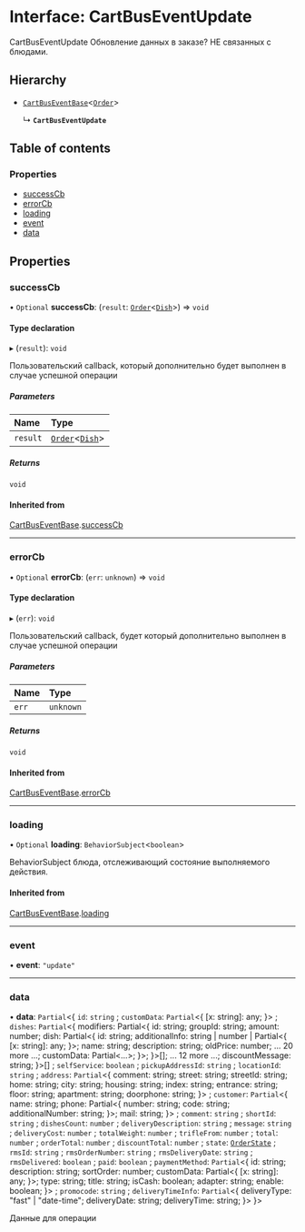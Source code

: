 # Interface: CartBusEventUpdate

CartBusEventUpdate
Обновление данных в заказе? НЕ связанных с блюдами.

## Hierarchy

- [`CartBusEventBase`](CartBusEventBase.md)<[`Order`](Order.md)\>

  ↳ **`CartBusEventUpdate`**

## Table of contents

### Properties

- [successCb](CartBusEventUpdate.md#successcb)
- [errorCb](CartBusEventUpdate.md#errorcb)
- [loading](CartBusEventUpdate.md#loading)
- [event](CartBusEventUpdate.md#event)
- [data](CartBusEventUpdate.md#data)

## Properties

### successCb

• `Optional` **successCb**: (`result`: [`Order`](Order.md)<[`Dish`](Dish.md)\>) => `void`

#### Type declaration

▸ (`result`): `void`

Пользовательский callback, который дополнительно будет выполнен в случае успешной операции

##### Parameters

| Name | Type |
| :------ | :------ |
| `result` | [`Order`](Order.md)<[`Dish`](Dish.md)\> |

##### Returns

`void`

#### Inherited from

[CartBusEventBase](CartBusEventBase.md).[successCb](CartBusEventBase.md#successcb)

___

### errorCb

• `Optional` **errorCb**: (`err`: `unknown`) => `void`

#### Type declaration

▸ (`err`): `void`

Пользовательский callback, будет который дополнительно  выполнен в случае успешной операции

##### Parameters

| Name | Type |
| :------ | :------ |
| `err` | `unknown` |

##### Returns

`void`

#### Inherited from

[CartBusEventBase](CartBusEventBase.md).[errorCb](CartBusEventBase.md#errorcb)

___

### loading

• `Optional` **loading**: `BehaviorSubject`<`boolean`\>

BehaviorSubject блюда, отслеживающий состояние выполняемого действия.

#### Inherited from

[CartBusEventBase](CartBusEventBase.md).[loading](CartBusEventBase.md#loading)

___

### event

• **event**: ``"update"``

___

### data

• **data**: `Partial`<{ `id`: `string` ; `customData`: `Partial`<{ [x: string]: any; }\> ; `dishes`: `Partial`<{ modifiers: Partial<{ id: string; groupId: string; amount: number; dish: Partial<{ id: string; additionalInfo: string \| number \| Partial<{ [x: string]: any; }\>; name: string; description: string; oldPrice: number; ... 20 more ...; customData: Partial<...\>; }\>; }\>[]; ... 12 more ...; discountMessage: string; }\>[] ; `selfService`: `boolean` ; `pickupAddressId`: `string` ; `locationId`: `string` ; `address`: `Partial`<{ comment: string; street: string; streetId: string; home: string; city: string; housing: string; index: string; entrance: string; floor: string; apartment: string; doorphone: string; }\> ; `customer`: `Partial`<{ name: string; phone: Partial<{ number: string; code: string; additionalNumber: string; }\>; mail: string; }\> ; `comment`: `string` ; `shortId`: `string` ; `dishesCount`: `number` ; `deliveryDescription`: `string` ; `message`: `string` ; `deliveryCost`: `number` ; `totalWeight`: `number` ; `trifleFrom`: `number` ; `total`: `number` ; `orderTotal`: `number` ; `discountTotal`: `number` ; `state`: [`OrderState`](../README.md#orderstate) ; `rmsId`: `string` ; `rmsOrderNumber`: `string` ; `rmsDeliveryDate`: `string` ; `rmsDelivered`: `boolean` ; `paid`: `boolean` ; `paymentMethod`: `Partial`<{ id: string; description: string; sortOrder: number; customData: Partial<{ [x: string]: any; }\>; type: string; title: string; isCash: boolean; adapter: string; enable: boolean; }\> ; `promocode`: `string` ; `deliveryTimeInfo`: `Partial`<{ deliveryType: "fast" \| "date-time"; deliveryDate: string; deliveryTime: string; }\>  }\>

Данные для операции
